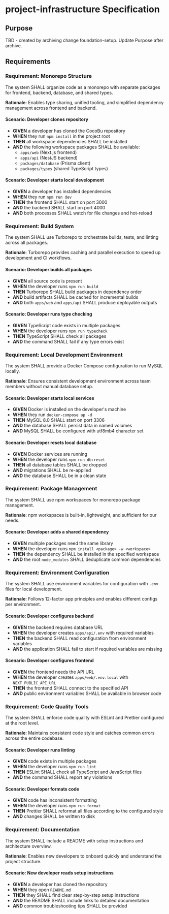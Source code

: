 # project-infrastructure Specification

## Purpose
TBD - created by archiving change foundation-setup. Update Purpose after archive.
## Requirements
### Requirement: Monorepo Structure
The system SHALL organize code as a monorepo with separate packages for frontend, backend, database, and shared types.

**Rationale**: Enables type sharing, unified tooling, and simplified dependency management across frontend and backend.

#### Scenario: Developer clones repository
- **GIVEN** a developer has cloned the CocoBu repository
- **WHEN** they run `npm install` in the project root
- **THEN** all workspace dependencies SHALL be installed
- **AND** the following workspace packages SHALL be available:
  - `apps/web` (Next.js frontend)
  - `apps/api` (NestJS backend)
  - `packages/database` (Prisma client)
  - `packages/types` (shared TypeScript types)

#### Scenario: Developer starts local development
- **GIVEN** a developer has installed dependencies
- **WHEN** they run `npm run dev`
- **THEN** the frontend SHALL start on port 3000
- **AND** the backend SHALL start on port 4000
- **AND** both processes SHALL watch for file changes and hot-reload

### Requirement: Build System
The system SHALL use Turborepo to orchestrate builds, tests, and linting across all packages.

**Rationale**: Turborepo provides caching and parallel execution to speed up development and CI workflows.

#### Scenario: Developer builds all packages
- **GIVEN** all source code is present
- **WHEN** the developer runs `npm run build`
- **THEN** Turborepo SHALL build packages in dependency order
- **AND** build artifacts SHALL be cached for incremental builds
- **AND** both `apps/web` and `apps/api` SHALL produce deployable outputs

#### Scenario: Developer runs type checking
- **GIVEN** TypeScript code exists in multiple packages
- **WHEN** the developer runs `npm run typecheck`
- **THEN** TypeScript SHALL check all packages
- **AND** the command SHALL fail if any type errors exist

### Requirement: Local Development Environment
The system SHALL provide a Docker Compose configuration to run MySQL locally.

**Rationale**: Ensures consistent development environment across team members without manual database setup.

#### Scenario: Developer starts local services
- **GIVEN** Docker is installed on the developer's machine
- **WHEN** they run `docker-compose up -d`
- **THEN** MySQL 8.0 SHALL start on port 3306
- **AND** the database SHALL persist data in named volumes
- **AND** MySQL SHALL be configured with utf8mb4 character set

#### Scenario: Developer resets local database
- **GIVEN** Docker services are running
- **WHEN** the developer runs `npm run db:reset`
- **THEN** all database tables SHALL be dropped
- **AND** migrations SHALL be re-applied
- **AND** the database SHALL be in a clean state

### Requirement: Package Management
The system SHALL use npm workspaces for monorepo package management.

**Rationale**: npm workspaces is built-in, lightweight, and sufficient for our needs.

#### Scenario: Developer adds a shared dependency
- **GIVEN** multiple packages need the same library
- **WHEN** the developer runs `npm install <package> -w <workspace>`
- **THEN** the dependency SHALL be installed in the specified workspace
- **AND** the root `node_modules` SHALL deduplicate common dependencies

### Requirement: Environment Configuration
The system SHALL use environment variables for configuration with `.env` files for local development.

**Rationale**: Follows 12-factor app principles and enables different configs per environment.

#### Scenario: Developer configures backend
- **GIVEN** the backend requires database URL
- **WHEN** the developer creates `apps/api/.env` with required variables
- **THEN** the backend SHALL read configuration from environment variables
- **AND** the application SHALL fail to start if required variables are missing

#### Scenario: Developer configures frontend
- **GIVEN** the frontend needs the API URL
- **WHEN** the developer creates `apps/web/.env.local` with `NEXT_PUBLIC_API_URL`
- **THEN** the frontend SHALL connect to the specified API
- **AND** public environment variables SHALL be available in browser code

### Requirement: Code Quality Tools
The system SHALL enforce code quality with ESLint and Prettier configured at the root level.

**Rationale**: Maintains consistent code style and catches common errors across the entire codebase.

#### Scenario: Developer runs linting
- **GIVEN** code exists in multiple packages
- **WHEN** the developer runs `npm run lint`
- **THEN** ESLint SHALL check all TypeScript and JavaScript files
- **AND** the command SHALL report any violations

#### Scenario: Developer formats code
- **GIVEN** code has inconsistent formatting
- **WHEN** the developer runs `npm run format`
- **THEN** Prettier SHALL reformat all files according to the configured style
- **AND** changes SHALL be written to disk

### Requirement: Documentation
The system SHALL include a README with setup instructions and architecture overview.

**Rationale**: Enables new developers to onboard quickly and understand the project structure.

#### Scenario: New developer reads setup instructions
- **GIVEN** a developer has cloned the repository
- **WHEN** they open `README.md`
- **THEN** they SHALL find clear step-by-step setup instructions
- **AND** the README SHALL include links to detailed documentation
- **AND** common troubleshooting tips SHALL be provided

